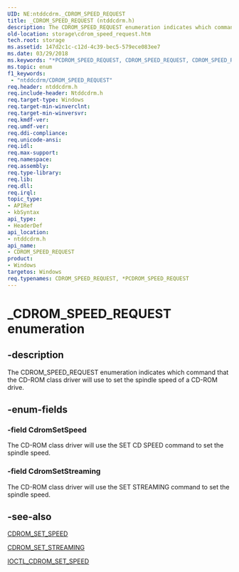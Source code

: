 ```yaml
---
UID: NE:ntddcdrm._CDROM_SPEED_REQUEST
title: _CDROM_SPEED_REQUEST (ntddcdrm.h)
description: The CDROM_SPEED_REQUEST enumeration indicates which command that the CD-ROM class driver will use to set the spindle speed of a CD-ROM drive.
old-location: storage\cdrom_speed_request.htm
tech.root: storage
ms.assetid: 147d2c1c-c12d-4c39-bec5-579ece083ee7
ms.date: 03/29/2018
ms.keywords: "*PCDROM_SPEED_REQUEST, CDROM_SPEED_REQUEST, CDROM_SPEED_REQUEST enumeration [Storage Devices], CdromSetSpeed, CdromSetStreaming, PCDROM_SPEED_REQUEST, PCDROM_SPEED_REQUEST enumeration pointer [Storage Devices], _CDROM_SPEED_REQUEST, ntddcdrm/CDROM_SPEED_REQUEST, ntddcdrm/CdromSetSpeed, ntddcdrm/CdromSetStreaming, ntddcdrm/PCDROM_SPEED_REQUEST, storage.cdrom_speed_request, structs-CD-ROM_6feeaa4e-8500-4ca8-9d0f-3e29a858eb94.xml"
ms.topic: enum
f1_keywords:
 - "ntddcdrm/CDROM_SPEED_REQUEST"
req.header: ntddcdrm.h
req.include-header: Ntddcdrm.h
req.target-type: Windows
req.target-min-winverclnt: 
req.target-min-winversvr: 
req.kmdf-ver: 
req.umdf-ver: 
req.ddi-compliance: 
req.unicode-ansi: 
req.idl: 
req.max-support: 
req.namespace: 
req.assembly: 
req.type-library: 
req.lib: 
req.dll: 
req.irql: 
topic_type:
- APIRef
- kbSyntax
api_type:
- HeaderDef
api_location:
- ntddcdrm.h
api_name:
- CDROM_SPEED_REQUEST
product:
- Windows
targetos: Windows
req.typenames: CDROM_SPEED_REQUEST, *PCDROM_SPEED_REQUEST
---
```


# _CDROM_SPEED_REQUEST enumeration


## -description


The CDROM_SPEED_REQUEST enumeration indicates which command that the CD-ROM class driver will use to set the spindle speed of a CD-ROM drive.


## -enum-fields




### -field CdromSetSpeed

The CD-ROM class driver will use the SET CD SPEED command to set the spindle speed.


### -field CdromSetStreaming

The CD-ROM class driver will use the SET STREAMING command to set the spindle speed.


## -see-also




<a href="https://docs.microsoft.com/windows-hardware/drivers/ddi/content/ntddcdrm/ns-ntddcdrm-_cdrom_set_speed">CDROM_SET_SPEED</a>



<a href="https://docs.microsoft.com/windows-hardware/drivers/ddi/content/ntddcdrm/ns-ntddcdrm-_cdrom_set_streaming">CDROM_SET_STREAMING</a>



<a href="https://docs.microsoft.com/windows-hardware/drivers/ddi/content/ntddcdrm/ni-ntddcdrm-ioctl_cdrom_set_speed">IOCTL_CDROM_SET_SPEED</a>
 

 

